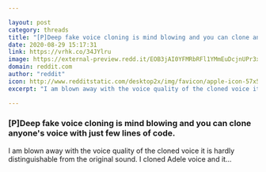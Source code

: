 ```yaml
---

layout: post
category: threads
title: "[P]Deep fake voice cloning is mind blowing and you can clone anyone's voice with just few lines of code."
date: 2020-08-29 15:17:31
link: https://vrhk.co/34JYlru
image: https://external-preview.redd.it/EOB3jAI0YFMRbRFl1YMmEuDcjnUPr3xtKlYyAcfkao0.jpg?width=480&height=251.308900524&auto=webp&crop=480:251.308900524,smart&s=c0e8ee9a0fbc7ad3fdd27183db6044d049a5da78
domain: reddit.com
author: "reddit"
icon: http://www.redditstatic.com/desktop2x/img/favicon/apple-icon-57x57.png
excerpt: "I am blown away with the voice quality of the cloned voice it is hardly distinguishable from the original sound. I cloned Adele voice and it..."

---
```


### [P]Deep fake voice cloning is mind blowing and you can clone anyone's voice with just few lines of code.

I am blown away with the voice quality of the cloned voice it is hardly distinguishable from the original sound. I cloned Adele voice and it...